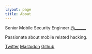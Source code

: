 ```yaml
---
layout: page
title: About
---
```


Senior Mobile Security Engineer [@______](https://youtu.be/tCHKIdup5Lo?si=XZzLTlztVa6xmLZH)

Passionate about mobile related hacking.

[Twitter](https://twitter.com/n0ps3)
[Mastodon](@n0ps@infosec.exchange)
[Github](https://github.com/n0psn0ps)
